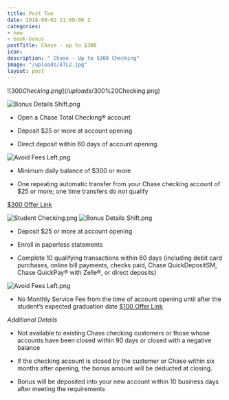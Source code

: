```yaml
---
title: Post Two
date: 2018-09-02 21:09:00 Z
categories:
- new
- bank-bonus
postTitle: Chase - up to $300
icon: 
description: " Chase - Up to $300 Checking"
image: "/uploads/ATL2.jpg"
layout: post
---
```


![$300 Checking.png](/uploads/$300%20Checking.png)

![Bonus Details Shift.png](/uploads/Bonus%20Details%20Shift.png)

* Open a Chase Total Checking® account

* Deposit $25 or more at account opening

* Direct deposit within 60 days of account opening.

![Avoid Fees Left.png](/uploads/Avoid%20Fees%20Left.png)

* Minimum daily balance of $300 or more

* One repeating automatic transfer from your Chase checking account of $25 or more; one time transfers do not qualify

[$300 Offer Link](https://accounts.chase.com/consumer/banking/extemail?code=GG2669996FX3D9Y1&jp_cmp=rb/59666/ema/LC-NM096/Body_Image_1)

![Student Checking.png](/uploads/Student%20Checking.png)
![Bonus Details Shift.png](/uploads/Bonus%20Details%20Shift.png)

* Deposit $25 or more at account opening

* Enroll in paperless statements

* Complete 10 qualifying transactions within 60 days (including debit card purchases, online bill payments, checks paid, Chase QuickDepositSM, Chase QuickPay® with Zelle®, or direct deposits)

![Avoid Fees Left.png](/uploads/Avoid%20Fees%20Left.png)

* No Monthly Service Fee from the time of account opening until after the student’s expected graduation date
[$100 Offer Link](https://www.chase.com/personal/checking/student-checking)

*Additional Details*

* Not available to existing Chase checking customers or those whose accounts have been closed within 90 days or closed with a negative balance

* If the checking account is closed by the customer or Chase within six months after opening, the bonus amount will be deducted at closing.

* Bonus will be deposited into your new account within 10 business days after meeting the requirements